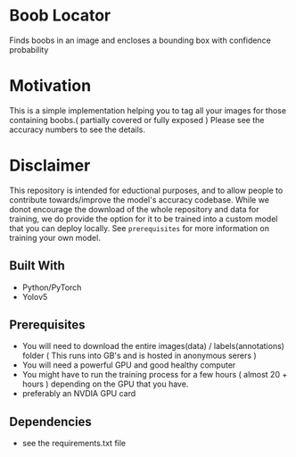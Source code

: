 # Boob Locator
Finds boobs in an image and encloses a bounding box with confidence probability


# Motivation
This is a simple implementation helping you to tag all your images for those containing boobs.( partially covered or fully exposed ) 
Please see the accuracy numbers to see the details.

# Disclaimer

This repository is intended for eductional purposes, and to allow people to contribute towards/improve the model's accuracy codebase. While we donot encourage the download of the whole repository and data for training, 
we do provide the option for it to be trained into a custom model that you can deploy locally.
See `prerequisites` for more information on training your own model.

## Built With

* Python/PyTorch
* Yolov5




## Prerequisites

* You will need to download the entire images(data) / labels(annotations) folder  ( This runs into GB's and is hosted in anonymous serers )
* You will need a powerful GPU and good healthy computer
* You might have to run the training process for a few hours ( almost 20 + hours ) depending on the GPU that you have.
* preferably an NVDIA GPU card 

## Dependencies

* see the requirements.txt file 

